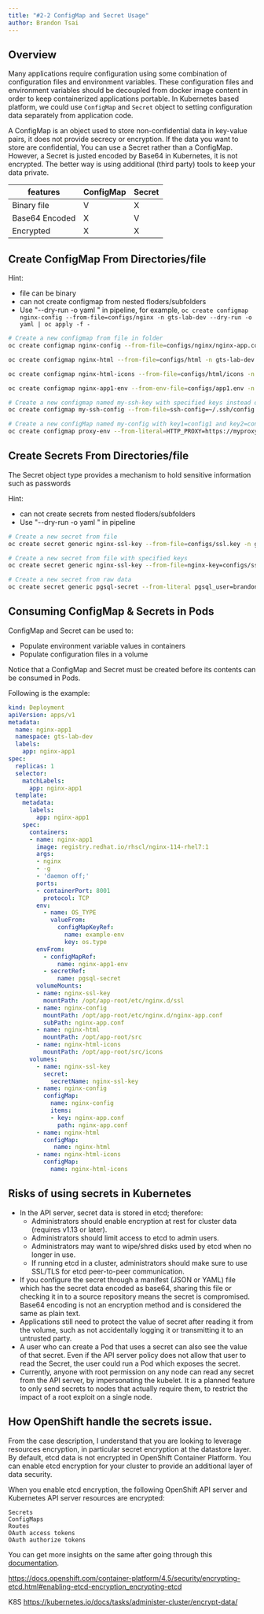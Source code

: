 ```yaml
---
title: "#2-2 ConfigMap and Secret Usage"
author: Brandon Tsai
---
```


Overview
--------
Many applications require configuration using some combination of configuration files and environment variables.
These configuration files and environment variables should be decoupled from docker image content  in order to keep containerized applications portable.
In Kubernetes based platform, we could use `ConfigMap` and `Secret` object to setting configuration data separately from application code.

A ConfigMap is an object used to store non-confidential data in key-value pairs, it does not provide secrecy or encryption.
If the data you want to store are confidential, You can use a Secret rather than a ConfigMap. However, a Secret is justed encoded by Base64 in Kubernetes, it is not encrypted. The better way is using additional (third party) tools to keep your data private.

| features       | ConfigMap | Secret |
| -------------- | --------- | ------ |
| Binary file    | V         | X      |
| Base64 Encoded | X         | V      |
| Encrypted      | X         | X      |



Create ConfigMap From Directories/file
---------------------------------------

Hint:

- file can be binary
- can not create configmap from nested floders/subfolders
- Use "--dry-run -o yaml " in pipeline, for example, `oc create configmap nginx-config --from-file=configs/nginx -n gts-lab-dev --dry-run -o yaml | oc apply -f -`

```bash
# Create a new configmap from file in folder
oc create configmap nginx-config --from-file=configs/nginx/nginx-app.conf -n gts-lab-dev --dry-run -o yaml | oc apply -f -

oc create configmap nginx-html --from-file=configs/html -n gts-lab-dev --dry-run -o yaml | oc apply -f -

oc create configmap nginx-html-icons --from-file=configs/html/icons -n gts-lab-dev --dry-run -o yaml | oc apply -f -

oc create configmap nginx-app1-env --from-env-file=configs/app1.env -n gts-lab-dev --dry-run -o yaml | oc apply -f -

# Create a new configmap named my-ssh-key with specified keys instead of names on disk
oc create configmap my-ssh-config --from-file=ssh-config=~/.ssh/config --from-file=ssh-publickey=~/.ssh/id_rsa.pub --dry-run -o yaml | oc apply -f -

# Create a new configMap named my-config with key1=config1 and key2=config2
oc create configmap proxy-env --from-literal=HTTP_PROXY=https://myproxy.example.local --from-literal=NO_PROXY="*.example.local" --dry-run -o yaml | oc apply -f -

```


Create Secrets From Directories/file
---------------------------------------

The Secret object type provides a mechanism to hold sensitive information such as passwords

Hint:

- can not create secrets from nested floders/subfolders
- Use "--dry-run -o yaml " in pipeline

```bash
# Create a new secret from file
oc create secret generic nginx-ssl-key --from-file=configs/ssl.key -n gts-lab-dev --dry-run -o yaml | oc apply -f -

# Create a new secret from file with specified keys
oc create secret generic nginx-ssl-key --from-file=nginx-key=configs/ssl.key -n gts-lab-dev --dry-run -o yaml | oc apply -f -

# Create a new secret from raw data
oc create secret generic pgsql-secret --from-literal pgsql_user=brandon --from-literal pgsql_key=testing123 --dry-run -o yaml | oc apply -f -
```



Consuming ConfigMap & Secrets in Pods
-----------------------------

ConfigMap and Secret can be used to:

- Populate environment variable values in containers
- Populate configuration files in a volume

Notice that a ConfigMap and Secret must be created before its contents can be consumed in Pods.

Following is the example: 


```yaml
kind: Deployment
apiVersion: apps/v1
metadata:
  name: nginx-app1
  namespace: gts-lab-dev
  labels:
    app: nginx-app1
spec:
  replicas: 1
  selector:
    matchLabels:
      app: nginx-app1
  template:
    metadata:
      labels:
        app: nginx-app1
    spec:
      containers:
      - name: nginx-app1
        image: registry.redhat.io/rhscl/nginx-114-rhel7:1
        args:
        - nginx
        - -g
        - 'daemon off;'
        ports:
        - containerPort: 8001
          protocol: TCP
        env:
          - name: OS_TYPE
            valueFrom:
              configMapKeyRef:
                name: example-env
                key: os.type
        envFrom:
          - configMapRef:
              name: nginx-app1-env
          - secretRef:
              name: pgsql-secret
        volumeMounts:
        - name: nginx-ssl-key
          mountPath: /opt/app-root/etc/nginx.d/ssl
        - name: nginx-config
          mountPath: /opt/app-root/etc/nginx.d/nginx-app.conf
          subPath: nginx-app.conf
        - name: nginx-html
          mountPath: /opt/app-root/src
        - name: nginx-html-icons
          mountPath: /opt/app-root/src/icons
      volumes:
        - name: nginx-ssl-key
          secret:
            secretName: nginx-ssl-key
        - name: nginx-config
          configMap:
            name: nginx-config
            items:
            - key: nginx-app.conf
              path: nginx-app.conf
        - name: nginx-html
          configMap:
             name: nginx-html
        - name: nginx-html-icons
          configMap:
            name: nginx-html-icons
```

Risks of using secrets in Kubernetes
----------

- In the API server, secret data is stored in etcd; therefore:
  - Administrators should enable encryption at rest for cluster data (requires v1.13 or later).
  - Administrators should limit access to etcd to admin users.
  - Administrators may want to wipe/shred disks used by etcd when no longer in use.
  - If running etcd in a cluster, administrators should make sure to use SSL/TLS for etcd peer-to-peer communication.
- If you configure the secret through a manifest (JSON or YAML) file which has the secret data encoded as base64, sharing this file or checking it in to a source repository means the secret is compromised. Base64 encoding is not an encryption method and is considered the same as plain text.
- Applications still need to protect the value of secret after reading it from the volume, such as not accidentally logging it or transmitting it to an untrusted party.
- A user who can create a Pod that uses a secret can also see the value of that secret. Even if the API server policy does not allow that user to read the Secret, the user could run a Pod which exposes the secret.
- Currently, anyone with root permission on any node can read any secret from the API server, by impersonating the kubelet. It is a planned feature to only send secrets to nodes that actually require them, to restrict the impact of a root exploit on a single node.


How OpenShift handle the secrets issue.
------------------------------------------

From the case description, I understand that you are looking to leverage resources encryption, in particular secret encryption at the datastore layer. By default, etcd data is not encrypted in OpenShift Container Platform. You can enable etcd encryption for your cluster to provide an additional layer of data security.

When you enable etcd encryption, the following OpenShift API server and Kubernetes API server resources are encrypted:

    Secrets
    ConfigMaps
    Routes
    OAuth access tokens
    OAuth authorize tokens

You can get more insights on the same after going through this [documentation](https://docs.openshift.com/container-platform/4.5/security/encrypting-etcd.html#enabling-etcd-encryption_encrypting-etcd). 

https://docs.openshift.com/container-platform/4.5/security/encrypting-etcd.html#enabling-etcd-encryption_encrypting-etcd

K8S
https://kubernetes.io/docs/tasks/administer-cluster/encrypt-data/

